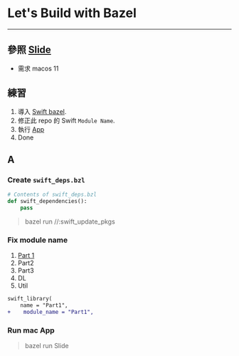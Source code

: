 # Let's Build with Bazel

---

## 參照 [Slide](https://github.com/yume190/SlideBuildWithBazel/releases/download/slide/LetsBuild.zip)

 * 需求 macos 11

## 練習

 1. 導入 [Swift bazel](https://github.com/cgrindel/swift_bazel).
 2. 修正此 repo 的 Swift `Module Name`.
 3. 執行 [App](Slide/BUILD#L96)
 4. Done


## A

### Create `swift_deps.bzl`

```python
# Contents of swift_deps.bzl
def swift_dependencies():
    pass
```

> bazel run //:swift_update_pkgs

### Fix module name

 1. [Part 1](Part1_Build/BUILD)
 2. Part2
 3. Part3
 4. DL
 5. Util

```diff
swift_library(
    name = "Part1",
+    module_name = "Part1",
```

### Run mac App

> bazel run Slide